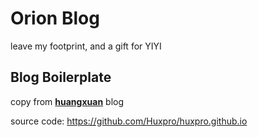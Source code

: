 # Orion Blog
 leave my footprint, and a gift for YIYI

## Blog Boilerplate

 copy from [**huangxuan**](https://huangxuan.me) blog

 source code: https://github.com/Huxpro/huxpro.github.io